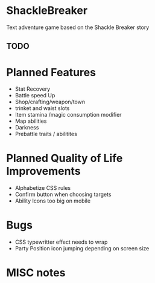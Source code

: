 # ShackleBreaker
Text adventure game based on the Shackle Breaker story

## TODO

# Planned Features
* Stat Recovery
* Battle speed Up
* Shop/crafting/weapon/town
* trinket and waist slots
* Item stamina /magic consumption modifier
* Map abilities
* Darkness
* Prebattle traits / abilitites

# Planned Quality of Life Improvements
* Alphabetize CSS rules
* Confirm button when choosing targets
* Ability Icons too big on mobile



# Bugs
* CSS typewritter effect needs to wrap
* Party Position icon jumping depending on screen size


# MISC notes
